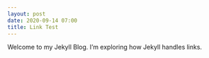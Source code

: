 ```yaml
---
layout: post
date: 2020-09-14 07:00
title: Link Test
---
```


Welcome to my Jekyll Blog. I’m exploring how Jekyll handles links.